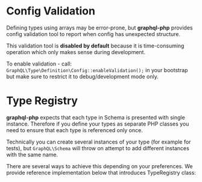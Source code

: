 # Config Validation
Defining types using arrays may be error-prone, but **graphql-php** provides config validation
tool to report when config has unexpected structure. 

This validation tool is **disabled by default** because it is time-consuming operation which only 
makes sense during development.

To enable validation - call: `GraphQL\Type\Definition\Config::enableValidation();` in your bootstrap
but make sure to restrict it to debug/development mode only.

# Type Registry
**graphql-php** expects that each type in Schema is presented with single instance. Therefore
if you define your types as separate PHP classes you need to ensure that each type is referenced only once.
 
Technically you can create several instances of your type (for example for tests), but `GraphQL\Schema` 
will throw on attempt to add different instances with the same name.

There are several ways to achieve this depending on your preferences. We provide reference 
implementation below that introduces TypeRegistry class: